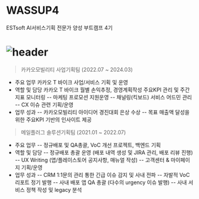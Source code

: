 # WASSUP4
ESTsoft AI서비스기획 전문가 양성 부트캠프 4기

# ![header](https://capsule-render.vercel.app/api?type=transparent&&fontColor=00498c&height=300&section=header&text=HI!I'M_JIHYEON!&fontSize=100)

> 카카오모빌리티 사업기획팀 (2022.07 ~ 2024.03)
- 주요 업무  카카오 T 바이크 사업/서비스 기획 및 운영
- 역할 및 담당  카카오 T 바이크 월별 손익추정, 경영계획작성  주요KPI 관리 및 주간지표 모니터링 
-- 마케팅 프로모션 지원운영
-- 채널링(킥보드) 서비스 어드민 관리 
-- CX 이슈 관련 기획/운영
- 업무 성과 
-- 카카오모빌리티 아이디어 경진대회 은상 수상
-- 목표 매출액 달성을 위한 주요KPI 기반의 인사이트 제공


> 메일플러그 솔루션기획팀 (2021.01 ~ 2022.07)
- 주요 업무 
-- 정규배포 및 QA총괄, VoC 개선 프로젝트, 백엔드 기획 
- 역할 및 담당
-- 정규배포 총괄 운영 (배포 내역 생성 및 JIRA 관리, 배포 리뷰 진행)
-- UX Writing (앱/플레이스토어 공지사항, 매뉴얼 작성)
-- 고객센터 & 마이페이지 기획/운영
- 업무 성과 
-- CRM 1:1문의 관리 통한 긴급 이슈 감지 및 사내 전파 
-- 자발적 VoC 리포트 정기 발행
-- 사내 배포 앱 QA 총괄 (다수의 urgency 이슈 발행)
-- 사내 서비스 정책 작성 및 legacy 분석



